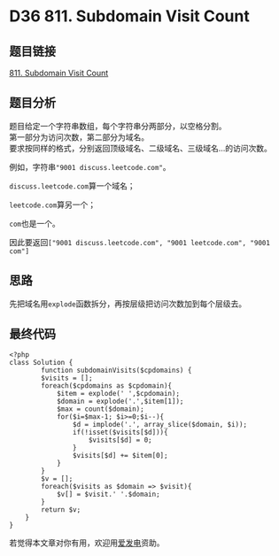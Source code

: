 # D36 811. Subdomain Visit Count

## 题目链接

[811. Subdomain Visit Count](https://leetcode.com/problems/subdomain-visit-count/)

## 题目分析

题目给定一个字符串数组，每个字符串分两部分，以空格分割。  
第一部分为访问次数，第二部分为域名。  
要求按同样的格式，分别返回顶级域名、二级域名、三级域名…的访问次数。

例如，字符串`"9001 discuss.leetcode.com"`。

`discuss.leetcode.com`算一个域名；

`leetcode.com`算另一个；

`com`也是一个。

因此要返回`["9001 discuss.leetcode.com", "9001 leetcode.com", "9001 com"]`

## 思路

先把域名用`explode`函数拆分，再按层级把访问次数加到每个层级去。

## 最终代码

```text
<?php
class Solution {
        function subdomainVisits($cpdomains) {
        $visits = [];
        foreach($cpdomains as $cpdomain){
            $item = explode(' ',$cpdomain);
            $domain = explode('.',$item[1]);
            $max = count($domain);
            for($i=$max-1; $i>=0;$i--){
                $d = implode('.', array_slice($domain, $i));
                if(!isset($visits[$d])){
                    $visits[$d] = 0;
                }
                $visits[$d] += $item[0];
            }
        }
        $v = [];
        foreach($visits as $domain => $visit){
            $v[] = $visit.' '.$domain;
        }
        return $v;
    }
}
```

若觉得本文章对你有用，欢迎用[爱发电](https://afdian.net/@skys215)资助。

